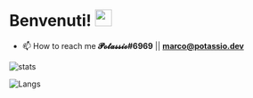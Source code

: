 
# Benvenuti! <img src="https://raw.githubusercontent.com/MartinHeinz/MartinHeinz/master/wave.gif" width="30px">


- 📫 How to reach me **𝓟𝓸𝓽𝓪𝓼𝓼𝓲𝓸#6969**   ||    **marco@potassio.dev**



![stats](https://github-readme-stats.vercel.app/api?username=PotassioK&layout=compact&theme=radical)


![Langs](https://github-readme-stats.vercel.app/api/top-langs/?username=PotassioK&layout=compact&theme=radical)


